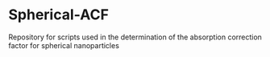 # Spherical-ACF
Repository for scripts used in the determination of the absorption correction factor for spherical nanoparticles
